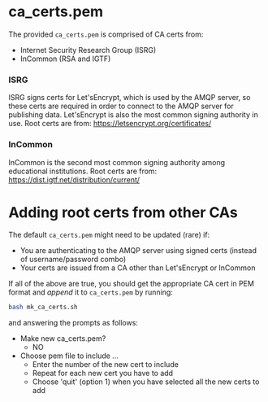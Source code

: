 # ca_certs.pem
The provided `ca_certs.pem` is comprised of CA certs from:
* Internet Security Research Group (ISRG)
* InCommon (RSA and IGTF)

### ISRG
ISRG signs certs for Let'sEncrypt, which is used by the AMQP server, so these certs
are required in order to connect to the AMQP server for publishing data.
Let'sEncrypt is also the most common signing authority in use.
Root certs are from: https://letsencrypt.org/certificates/


### InCommon
InCommon is the second most common signing authority among educational institutions.
Root certs are from: https://dist.igtf.net/distribution/current/


# Adding root certs from other CAs
The default `ca_certs.pem` might need to be updated (rare) if:
* You are authenticating to the AMQP server using signed certs (instead of
  username/password combo)
* Your certs are issued from a CA other than Let'sEncrypt or InCommon

If all of the above are true, you should get the appropriate CA cert in PEM format
and *append* it to `ca_certs.pem` by running:
```bash
bash mk_ca_certs.sh
```
and answering the prompts as follows:
* Make new ca_certs.pem?
  * NO
* Choose pem file to include ...
  * Enter the number of the new cert to include
  * Repeat for each new cert you have to add
  * Choose 'quit' (option 1) when you have selected all the new certs to add
